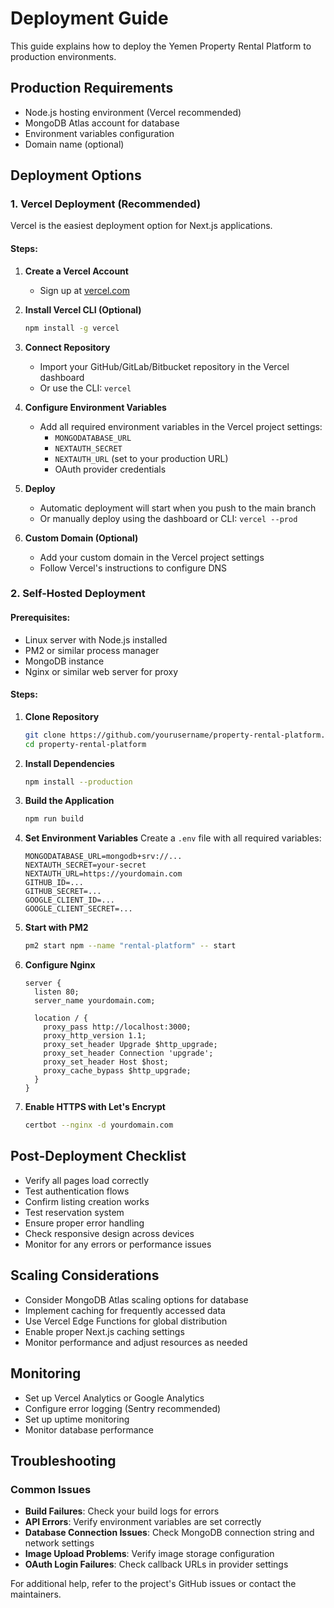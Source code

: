 # Deployment Guide

This guide explains how to deploy the Yemen Property Rental Platform to production environments.

## Production Requirements

- Node.js hosting environment (Vercel recommended)
- MongoDB Atlas account for database
- Environment variables configuration
- Domain name (optional)

## Deployment Options

### 1. Vercel Deployment (Recommended)

Vercel is the easiest deployment option for Next.js applications.

#### Steps:

1. **Create a Vercel Account**
   - Sign up at [vercel.com](https://vercel.com)

2. **Install Vercel CLI (Optional)**
   ```bash
   npm install -g vercel
   ```

3. **Connect Repository**
   - Import your GitHub/GitLab/Bitbucket repository in the Vercel dashboard
   - Or use the CLI: `vercel`

4. **Configure Environment Variables**
   - Add all required environment variables in the Vercel project settings:
     - `MONGODATABASE_URL`
     - `NEXTAUTH_SECRET`
     - `NEXTAUTH_URL` (set to your production URL)
     - OAuth provider credentials

5. **Deploy**
   - Automatic deployment will start when you push to the main branch
   - Or manually deploy using the dashboard or CLI: `vercel --prod`

6. **Custom Domain (Optional)**
   - Add your custom domain in the Vercel project settings
   - Follow Vercel's instructions to configure DNS

### 2. Self-Hosted Deployment

#### Prerequisites:

- Linux server with Node.js installed
- PM2 or similar process manager
- MongoDB instance
- Nginx or similar web server for proxy

#### Steps:

1. **Clone Repository**
   ```bash
   git clone https://github.com/yourusername/property-rental-platform.git
   cd property-rental-platform
   ```

2. **Install Dependencies**
   ```bash
   npm install --production
   ```

3. **Build the Application**
   ```bash
   npm run build
   ```

4. **Set Environment Variables**
   Create a `.env` file with all required variables:
   ```
   MONGODATABASE_URL=mongodb+srv://...
   NEXTAUTH_SECRET=your-secret
   NEXTAUTH_URL=https://yourdomain.com
   GITHUB_ID=...
   GITHUB_SECRET=...
   GOOGLE_CLIENT_ID=...
   GOOGLE_CLIENT_SECRET=...
   ```

5. **Start with PM2**
   ```bash
   pm2 start npm --name "rental-platform" -- start
   ```

6. **Configure Nginx**
   ```nginx
   server {
     listen 80;
     server_name yourdomain.com;
     
     location / {
       proxy_pass http://localhost:3000;
       proxy_http_version 1.1;
       proxy_set_header Upgrade $http_upgrade;
       proxy_set_header Connection 'upgrade';
       proxy_set_header Host $host;
       proxy_cache_bypass $http_upgrade;
     }
   }
   ```

7. **Enable HTTPS with Let's Encrypt**
   ```bash
   certbot --nginx -d yourdomain.com
   ```

## Post-Deployment Checklist

- Verify all pages load correctly
- Test authentication flows
- Confirm listing creation works
- Test reservation system
- Ensure proper error handling
- Check responsive design across devices
- Monitor for any errors or performance issues

## Scaling Considerations

- Consider MongoDB Atlas scaling options for database
- Implement caching for frequently accessed data
- Use Vercel Edge Functions for global distribution
- Enable proper Next.js caching settings
- Monitor performance and adjust resources as needed

## Monitoring

- Set up Vercel Analytics or Google Analytics
- Configure error logging (Sentry recommended)
- Set up uptime monitoring
- Monitor database performance

## Troubleshooting

### Common Issues

- **Build Failures**: Check your build logs for errors
- **API Errors**: Verify environment variables are set correctly
- **Database Connection Issues**: Check MongoDB connection string and network settings
- **Image Upload Problems**: Verify image storage configuration
- **OAuth Login Failures**: Check callback URLs in provider settings

For additional help, refer to the project's GitHub issues or contact the maintainers. 